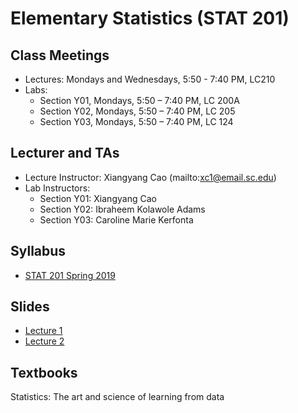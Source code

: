 
Elementary Statistics (STAT 201)
==========================

Class Meetings
------
* Lectures: Mondays and Wednesdays, 5:50 - 7:40 PM, LC210
* Labs: 
  - Section Y01, Mondays, 5:50 – 7:40 PM, LC 200A
  - Section Y02, Mondays, 5:50 – 7:40 PM, LC 205
  - Section Y03, Mondays, 5:50 – 7:40 PM, LC 124


Lecturer and TAs
------
* Lecture Instructor: Xiangyang Cao (mailto:xc1@email.sc.edu)
* Lab Instructors:
  - Section Y01: Xiangyang Cao
  - Section Y02: Ibraheem Kolawole Adams
  - Section Y03: Caroline Marie Kerfonta

Syllabus
------
* [STAT 201 Spring 2019](./Syllabus_Spring_2019.pdf)



Slides
------

* [Lecture 1](./notes01.html)
* [Lecture 2](./notes02.html)

Textbooks
------

Statistics: The art and science of learning from data

